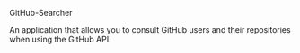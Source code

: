 GitHub-Searcher

An application that allows you to consult GitHub users and their repositories
when using the GitHub API.